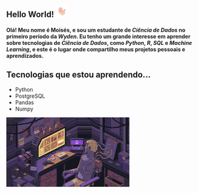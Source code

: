## Hello World! <img src = "ola.gif" width = "32px">

#### Olá! Meu nome é Moisés, e sou um estudante de *Ciência de Dados* no primeiro período da *Wyden*. Eu tenho um grande interesse em aprender sobre tecnologias de *Ciência de Dados*, como *Python*, *R*, *SQL* e *Machine Learning*, e este é o lugar onde compartilho meus projetos pessoais e aprendizados.

## Tecnologias que estou aprendendo...
* Python
* PostgreSQL
* Pandas
* Numpy



<img src = "memory.gif" width = "325px">

